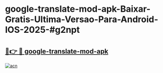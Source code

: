 # google-translate-mod-apk-Baixar-Gratis-Ultima-Versao-Para-Android-IOS-2025-#g2npt

# <h2><a href="https://ainizakaria.my?title=google-translate-mod-apk&ref=22M">🔗👉 🔴 google-translate-mod-apk</a></h2>

[![acn](https://github.com/user-attachments/assets/0f9c940e-d8b0-45ae-aac7-cd30a18b3e1c)](https://ainizakaria.my?title=google-translate-mod-apk&ref=22M)

